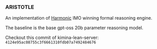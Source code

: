 ### ARISTOTLE

An implementation of [Harmonic](https://harmonic.fun/) IMO winning formal reasoning engine.

The baseline is the base gpt-oss 20b parameter reasoning model.

Checkout this commit of kimina-lean-server: ```4124e95ac08755c3f6661310fdb07a7492484676```